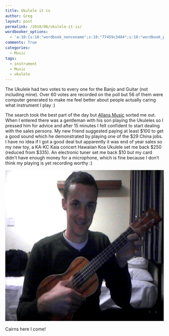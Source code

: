 ```yaml
---
title: Ukulele it is
author: Greg
layout: post
permalink: /2010/06/ukulele-it-is/
wordbooker_options:
  - 'a:10:{s:18:"wordbook_noncename";s:10:"77459c3484";s:18:"wordbook_page_post";s:4:"-100";s:18:"wordbook_orandpage";s:1:"2";s:23:"wordbook_default_author";s:1:"2";s:23:"wordbook_extract_length";s:3:"256";s:19:"wordbook_actionlink";s:3:"300";s:26:"wordbooker_publish_default";s:2:"on";s:18:"wordbook_attribute";s:31:"Posted a new post on their blog";s:29:"wordbooker_status_update_text";s:35:": New blog post :  %title% - %link%";s:20:"wordbook_comment_get";s:2:"on";}'
comments: True
categories:
  - Music
tags:
  - instrument
  - Music
  - ukulele
---
```

The Ukulele had two votes to every one for the Banjo and Guitar (not including mine). Over 60 votes are recorded on the poll but 56 of them were computer generated to make me feel better about people actually caring what instrument I play :)

The search took the best part of the day but [Allans Music][1] sorted me out. When I entered there was a gentleman with his son playing the Ukuleles so I pressed him for advice and after 15 minutes I felt confident to start dealing with the sales persons. My new friend suggested paying at least $100 to get a good sound which he demonstrated by playing one of the $29 China jobs. I have no idea if I got a good deal but apparently it was end of year sales so my new toy, a KA-KC Kaia concert Hawaiian Koa Ukulele set me back $250 (reduced from $335). An electronic tuner set me back $10 but my card didn&#8217;t have enough money for a microphone, which is fine because I don&#8217;t think my playing is yet recording worthy :)

[<img src="/wp-content/uploads/2010/06/2010-06-26-171407.jpg" alt="Ukulele" title="2010-06-26-171407" width="640" height="480" class="aligncenter size-full wp-image-434" />][2]

Cairns here I come!

 [1]: http://www.allansmusic.com.au/
 [2]: /wp-content/uploads/2010/06/2010-06-26-171407.jpg
